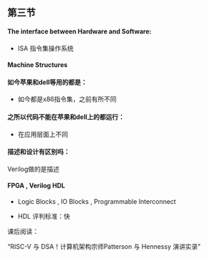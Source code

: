 ## 第三节

#### The interface between Hardware and Software:

- ISA 指令集操作系统



#### Machine Structures



#### 如今苹果和dell等用的都是：

- 如今都是x86指令集，之前有所不同



#### 之所以代码不能在苹果和dell上的都运行：

- 在应用层面上不同



#### 描述和设计有区别吗：

Verilog做的是描述



#### FPGA , Verilog HDL

- Logic Blocks , IO Blocks , Programmable Interconnect

- HDL 评判标准：快

  

课后阅读：

“RISC-V 与 DSA！计算机架构宗师Patterson 与 Hennessy 演讲实录”



